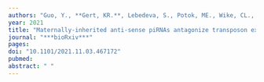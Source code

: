 ```yaml
---
authors: "Guo, Y., **Gert, KR.**, Lebedeva, S., Potok, ME., Wike, CL., Grow, EJ., Ketting, RF., **Pauli, A.**, Cairns, BR."
year: 2021
title: "Maternally-inherited anti-sense piRNAs antagonize transposon expression in teleost embryos"
journal: "***bioRxiv***"
pages: 
doi: "10.1101/2021.11.03.467172"
pubmed: 
abstract: " "
---
```

